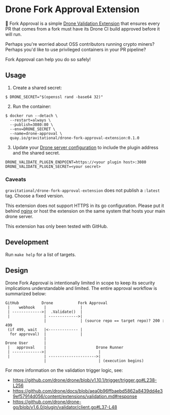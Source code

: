 # Drone Fork Approval Extension

:electric_plug: Fork Approval is a simple [Drone Validation Extension](https://docs.drone.io/extensions/validation/)
that ensures every PR that comes from a fork must have its Drone CI build
approved before it will run.

Perhaps you're worried about OSS contributors running crypto miners?
Perhaps you'd like to use privileged containers in your PR pipeline?

Fork Approval can help you do so safely!

## Usage

1. Create a shared secret:

```console
$ DRONE_SECRET="$(openssl rand -base64 32)"
```

2. Run the container:

```console
$ docker run --detach \
  --restart=always \
  --publish=3080:80 \
  --env=DRONE_SECRET \
  --name=drone-approval \
  quay.io/gravitational/drone-fork-approval-extension:0.1.0
```


3. Update your [Drone server configuration](https://docs.drone.io/extensions/validation/)
to include the plugin address and the shared secret.

```text
DRONE_VALIDATE_PLUGIN_ENDPOINT=https://<your plugin host>:3080
DRONE_VALIDATE_PLUGIN_SECRET=<your secret>
```

### Caveats
`gravitational/drone-fork-approval-extension` does not publish a `:latest` tag.
Choose a fixed version.

This extension does not support HTTPS in its go configuration. Please
put it behind [nginx](https://nginx.org/en/) or host the extension
on the same system that hosts your main drone server.

This extension has only been tested with GitHub.

## Development

Run `make help` for a list of targets.

## Design

Drone Fork Approval is intentionally limited in scope to keep its
security implications understandable and limited. The entire approval
workflow is summarized below:

```text
GitHub          Drone           Fork Approval
 |    webhook    |               |
 | ------------->|  .Validate()  |
 |               | ------------->|
                 |               | (source repo == target repo)? 200 : 499
 (if 499, wait   |<------------- |
  for approval)  |               |
                 |
Drone User       |
 |   approval    |                      Drone Runner
 | ------------->|                       |
 |               | --------------------->|
                 |                       | (execution begins)
```

For more information on the validation trigger logic, see:
 * https://github.com/drone/drone/blob/v1.10.1/trigger/trigger.go#L238-L256
 * https://github.com/drone/docs/blob/aea0b96ffbaebd5862a8439dd4e39ef57914d056/content/extensions/validation.md#response
 * https://github.com/drone/drone-go/blob/v1.6.0/plugin/validator/client.go#L37-L48
